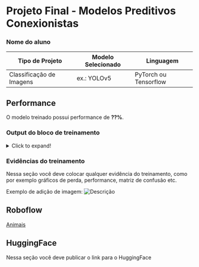 # Projeto Final - Modelos Preditivos Conexionistas

### Nome do aluno

|**Tipo de Projeto**|**Modelo Selecionado**|**Linguagem**|
|--|--|--|
|Classificação de Imagens|ex.: YOLOv5|PyTorch ou Tensorflow|

## Performance

O modelo treinado possui performance de **??%**.

### Output do bloco de treinamento

<details>
  <summary>Click to expand!</summary>
  
  ```text
    Você deve colar aqui a saída do bloco de treinamento do notebook, contendo todas as épocas e saídas do treinamento
  ```
</details>

### Evidências do treinamento

Nessa seção você deve colocar qualquer evidência do treinamento, como por exemplo gráficos de perda, performance, matriz de confusão etc.

Exemplo de adição de imagem:
![Descrição](https://picsum.photos/seed/picsum/500/300)

## Roboflow

[Animais](https://universe.roboflow.com/cesar-kkubx/deep-learning-animals/dataset/1)

## HuggingFace

Nessa seção você deve publicar o link para o HuggingFace
